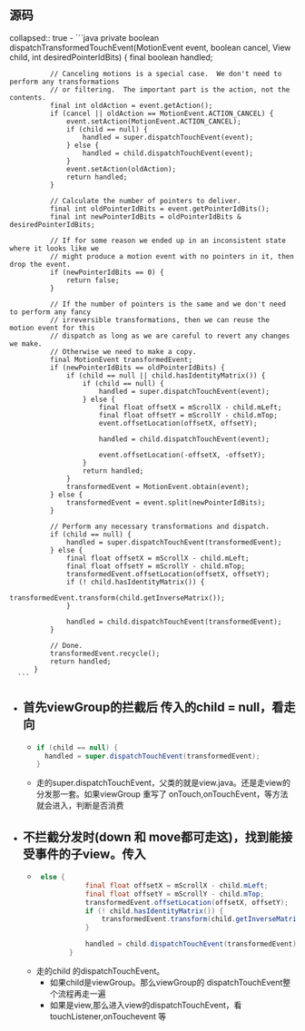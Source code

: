 ## 源码
collapsed:: true
	- ```java
	    private boolean dispatchTransformedTouchEvent(MotionEvent event, boolean cancel,
	              View child, int desiredPointerIdBits) {
	          final boolean handled;
	  
	          // Canceling motions is a special case.  We don't need to perform any transformations
	          // or filtering.  The important part is the action, not the contents.
	          final int oldAction = event.getAction();
	          if (cancel || oldAction == MotionEvent.ACTION_CANCEL) {
	              event.setAction(MotionEvent.ACTION_CANCEL);
	              if (child == null) {
	                  handled = super.dispatchTouchEvent(event);
	              } else {
	                  handled = child.dispatchTouchEvent(event);
	              }
	              event.setAction(oldAction);
	              return handled;
	          }
	  
	          // Calculate the number of pointers to deliver.
	          final int oldPointerIdBits = event.getPointerIdBits();
	          final int newPointerIdBits = oldPointerIdBits & desiredPointerIdBits;
	  
	          // If for some reason we ended up in an inconsistent state where it looks like we
	          // might produce a motion event with no pointers in it, then drop the event.
	          if (newPointerIdBits == 0) {
	              return false;
	          }
	  
	          // If the number of pointers is the same and we don't need to perform any fancy
	          // irreversible transformations, then we can reuse the motion event for this
	          // dispatch as long as we are careful to revert any changes we make.
	          // Otherwise we need to make a copy.
	          final MotionEvent transformedEvent;
	          if (newPointerIdBits == oldPointerIdBits) {
	              if (child == null || child.hasIdentityMatrix()) {
	                  if (child == null) {
	                      handled = super.dispatchTouchEvent(event);
	                  } else {
	                      final float offsetX = mScrollX - child.mLeft;
	                      final float offsetY = mScrollY - child.mTop;
	                      event.offsetLocation(offsetX, offsetY);
	  
	                      handled = child.dispatchTouchEvent(event);
	  
	                      event.offsetLocation(-offsetX, -offsetY);
	                  }
	                  return handled;
	              }
	              transformedEvent = MotionEvent.obtain(event);
	          } else {
	              transformedEvent = event.split(newPointerIdBits);
	          }
	  
	          // Perform any necessary transformations and dispatch.
	          if (child == null) {
	              handled = super.dispatchTouchEvent(transformedEvent);
	          } else {
	              final float offsetX = mScrollX - child.mLeft;
	              final float offsetY = mScrollY - child.mTop;
	              transformedEvent.offsetLocation(offsetX, offsetY);
	              if (! child.hasIdentityMatrix()) {
	                  transformedEvent.transform(child.getInverseMatrix());
	              }
	  
	              handled = child.dispatchTouchEvent(transformedEvent);
	          }
	  
	          // Done.
	          transformedEvent.recycle();
	          return handled;
	      }
	  ```
- ## 首先viewGroup的拦截后 传入的child = null，看走向
	- ```java
	  if (child == null) {
	    handled = super.dispatchTouchEvent(transformedEvent);
	  }
	  ```
	- 走的super.dispatchTouchEvent，父类的就是view.java。还是走view的分发那一套。如果viewGroup 重写了 onTouch,onTouchEvent，等方法就会进入，判断是否消费
- ## 不拦截分发时(down 和 move都可走这)，找到能接受事件的子view。传入
	- ```java
	   else {
	              final float offsetX = mScrollX - child.mLeft;
	              final float offsetY = mScrollY - child.mTop;
	              transformedEvent.offsetLocation(offsetX, offsetY);
	              if (! child.hasIdentityMatrix()) {
	                  transformedEvent.transform(child.getInverseMatrix());
	              }
	  
	              handled = child.dispatchTouchEvent(transformedEvent);
	          }
	  ```
	- 走的child 的dispatchTouchEvent。
		- 如果child是viewGroup。那么viewGroup的 dispatchTouchEvent整个流程再走一遍
		- 如果是view,那么进入view的dispatchTouchEvent，看touchListener,onTouchevent  等